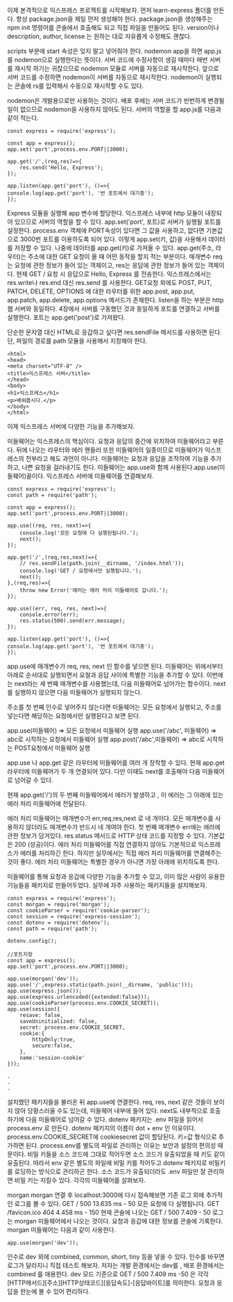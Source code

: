 이제 본격적으로 익스프레스 프로젝트를 시작해보자.
먼저 learn-express 폴더를 만든다.
항상 package.json을 제일 먼저 생성해야 한다.
package.json을 생성해주는 npm init 명령어를 콘솔에서 호출해도 되고 직접 파일을 만들어도 된다.
version이나 description, author, license 는 원하는 대로 자유롭게 수정해도 괜찮다.

scripts 부분에 start 속성은 잊지 말고 넣어줘야 한다.
nodemon app을 하면 app.js 를 nodemon으로 실행한다는 뜻이다.
서버 코드에 수정사항이 생길 때마다 매번 서버를 재시작 하기는 귀찮으므로 nodemon 모듈로 서버를 자동으로 재시작한다. 앞으로 서버 코드를 수정하면
nodemon이 서버를 자동으로 재시작한다. nodemon이 실행되는 콘솔에 rs를 입력해서 수동으로 재시작할 수도 있다.

nodemon은 개발용으로만 사용하는 것이다.
배포 후에는 서버 코드가 빈번하게 변경될 일이 없으므로 nodemon을 사용하지 않아도 된다.
서버의 역할을 할 app.js를 다음과 같이 적는다.

    const express = require('express');

    const app = express();
    app.set('port',process.env.PORT||3000);

    app.get('/',(req,res)=>{
        res.send('Hello, Express');
    });

    app.listen(app.get('port'), ()=>{
    console.log(app.get('port'), '번 포트에서 대기중');
    });

Express 모듈을 실행해 app 변수에 할당한다.
익스프레스 내부에 http 모듈이 내장되어 있으므로 서버의 역할을 할 수 있다.
app.set('port', 포트)로 서버가 실행될 포트를 설정한다. process.env 객체에 PORT속성이 있다면 그 값을 사용하고,
없다면 기본값으로 3000번 포트를 이용하도록 되어 있다. 이렇게 app.set(키, 값)을 사용해서 데이터를 저장할 수 있다.
나중에 데이터를 app.get(키)로 가져올 수 있다.
app.get(주소, 라우터)는 주소에 대한 GET 요청이 올 때 어떤 동작을 할지 적는 부분이다.
매개변수 req는 요청에 관한 정보가 들어 있는 객체이고, res는 응답에 관한 정보가 들어 있는 객체이다.
현재 GET / 요청 시 응답으로 Hello, Express 를 전송한다. 익스프레스에서는 res.write나 res.end 대신 res.send 를 사용한다.
GET요청 외에도 POST, PUT, PATCH, DELETE, OPTIONS 에 대한 라우터를 위한 app.post, app.put, app.patch, app.delete, app.options 메서드가 존재한다.
listen을 하는 부분은 http 웹 서버와 동일하다.
4장에서 서버를 구동했던 것과 동일하게 포트를 연결하고 서버를 실행한다.
포트는 app.get('post')로 가져왔다.

단순한 문자열 대신 HTML로 응갑하고 싶다면 res.sendFile 메서드를 사용하면 된다.
단, 파일의 경로를 path 모듈을 사용해서 지정해야 한다.

    <html>
    <head>
    <meta charset="UTF-8" />
    <title>익스프레스 서버</title>
    </head>
    <body>
    <h1>익스프레스</h1>
    <p>배워봅시다.</p>
    </body>
    </html>

이제 익스프레스 서버에 다양한 기능을 추가해보자.

미들웨어는 익스프레스의 핵심이다.
요청과 응답의 중간에 위치하여 미들웨어라고 부른다.
뒤에 나오는 라우터와 에러 핸들러 또한 미들웨어의 일종이므로 미들웨어가 익스프레스의 전부라고 해도 과언이 아니다.
미들웨어는 요청과 응답을 조작하여 기능을 추가하고, 나쁜 요청을 걸러내기도 한다.
미들웨어는 app.use와 함께 사용된다.app.use(미들웨어)꼴이다. 익스프레스 서버에 미들웨어를 연결해보자.

    const express = require('express');
    const path = require('path');

    const app = express();
    app.set('port',process.env.PORT||3000);

    app.use((req, res, next)=>{
        console.log('모든 요청에 다 실행된됩니다.');
        next();
    });

    app.get('/',(req,res,next)=>{
        // res.sendFile(path.join(__dirname, '/index.html'));
        console.log('GET / 요청에서만 실행됩니다.');
        next();
    },(req,res)=>{
        throw new Error('에러는 에러 처리 미들웨어로 갑니다.');
    });

    app.use((err, req, res, next)=>{
        console.error(err);
        res.status(500).send(err.message);
    });

    app.listen(app.get('port'), ()=>{
    console.log(app.get('port'), '번 포트에서 대기중');
    });

app.use에 매개변수가 req, res, next 인 함수를 넣으면 된다.
미들웨어는 위에서부터 아래로 순서대로 실행되면서 요철과 응답 사이에 특별한 기능을 추가할 수 있다.
이번에는 next라는 세 번째 매개변수를 사용했는데, 다음 미들웨어로 넘어가는 함수이다.
next를 실행하지 않으면 다음 미들웨어가 실행되지 않는다.

주소를 첫 번째 인수로 넣어주지 않는다면 미들웨어는 모든 요청에서 실행되고,
주소를 넣는다면 해당하는 요청에서만 실행된다고 보면 된다.

app.use(미들웨어) => 모든 요청에서 미들웨어 실행
app.use('/abc', 미들웨어) => abc로 시작하는 요청에서 미들웨어 실행
app.post('/abc',미들웨어) => abc로 시작하는 POST요청에서 미들웨어 실행

app.use 나 app.get 같은 라우터에 미들웨어를 여러 개 장착할 수 있다.
현재 app.get 라우터에 미들웨어가 두 개 연결되어 있다.
다만 이때도 next를 호출해야 다음 미들웨어로 넘어갈 수 있다.

현재 app.get('/')의 두 번째 미들웨어에서 에러가 발생하고 , 이 에러는 그 아래에 있는 에러 처리 미들웨어에 전달된다.

에러 처리 미들웨어는 매개변수가 err,req,res,next 로 네 개이다. 모든 매개변수를 사용하지 않더라도 매개변수가 반드시 네 개여야 한다.
첫 번째 매개변수 err에는 에러에 관한 정보가 담겨있다.
res.status 메서드로 HTTP 상태 코드를 지정할 수 있다.
기본값은 200 (성공)이다. 에러 처리 미들웨어를 직접 연결하지 않아도 기본적으로 익스프레스가 에러를 처리하긴 한다.
하지만 실무에서는 직접 에러 처리 미들웨어를 연결해주는 것이 좋다.
에러 처리 미들웨어는 특별한 경우가 아니면 가장 아래에 위치하도록 한다.

미들웨어를 통해 요청과 응갑에 다양한 기능을 추가할 수 있고,
이미 많은 사람이 유용한 기능들을 패키지로 만들어두었다.
실무에 자주 사용하는 패키지들을 설치해보자.

    const express = require('express');
    const morgan = require('morgan');
    const cookieParser = require('cookie-parser');
    const session = require('express-session');
    const dotenv = require('dotenv');
    const path = require('path');

    dotenv.config();

    //포트지정
    const app = express();
    app.set('port',process.env.PORT||3000);

    app.use(morgan('dev'));
    app.use('/',express.static(path.join(__dirname, 'public')));
    app.use(express.json());
    app.use(express.urlencoded({extended:false}));
    app.use(cookieParser(process.env.COOKIE_SECRET));
    app.use(session({
        resave: false,
        saveUninitialized: false,
        secret: process.env.COOKIE_SECRET,
        cookie:{
            httpOnly:true,
            secure:false,
        },
        name:'session-cookie'
    }));

    .
    .
    .

설치했던 패키지들을 불러온 뒤 app.use에 연결한다.
req, res, next 같은 것들이 보이지 않아 당황스러울 수도 있는데,
미들웨어 내부에 들어 있다.
next도 내부적으로 호출하기에 다음 미들웨어로 넘어갈 수 있다.
dotenv 패키지는 .env 파일을 읽어서 process.env 로 만든다.
dotenv 패키지의 이름이 dot + env 인 이유이다.
process.env.COOKIE_SECRET에 cookiesecret 값이 할당된다.
키=값 형식으로 추가하면 된다. process.env를 별도의 파일로 관리하는 이유는 보안과 설정의 편의성 때문이다.
비밀 키들을 소스 코드에 그대로 적어두면 소스 코드가 유출되었을 때 키도 같이 유출된다.
따라서 env 같은 별도의 파일에 비밀 키를 적어두고 dotenv 패키지로 비밀키를 로딩하는 방식으로 관리하곤 한다.
소스 코드가 유출되더라도 .env 파일만 잘 관리하면 비밀 키는 지킬수 있다.
각각의 미들웨어를 살펴보자.

morgan
morgan 연결 후 localhost:3000에 다시 접속해보면 기존 로그 외에 추가적인 로그를 볼 수 있다.
    GET / 500 13.635 ms - 50
    모든 요청에 다 실행됩니다.
    GET /favicon.ico 404 4.458 ms - 150
현재 콘솔에 나오는 GET / 500 7.409 - 50 로그는 morgan 미들웨어에서 나오는 것이다.
요청과 응갑에 대한 정보를 콘솔에 기록한다.
morgan 미들웨어는 다음과 같이 사용한다.

    app.use(morgan('dev'));

인수로 dev 외에 combined, common, short, tiny 등을 넣을 수 있다.
인수를 바꾸면 로그가 달라지니 직접 테스트 해보자.
저자는 개발 환경에서는 dev를 , 배포 환경에서는 combined 를 애용한다.
dev 모드 기준으로 GET / 500 7.409 ms -50 은 각각 [HTTP메서드][주소][HTTP상태코드][응답속도]-[응답바이트]를 의미한다.
요청과 응답을 한눈에 볼 수 있어 편리하다.
